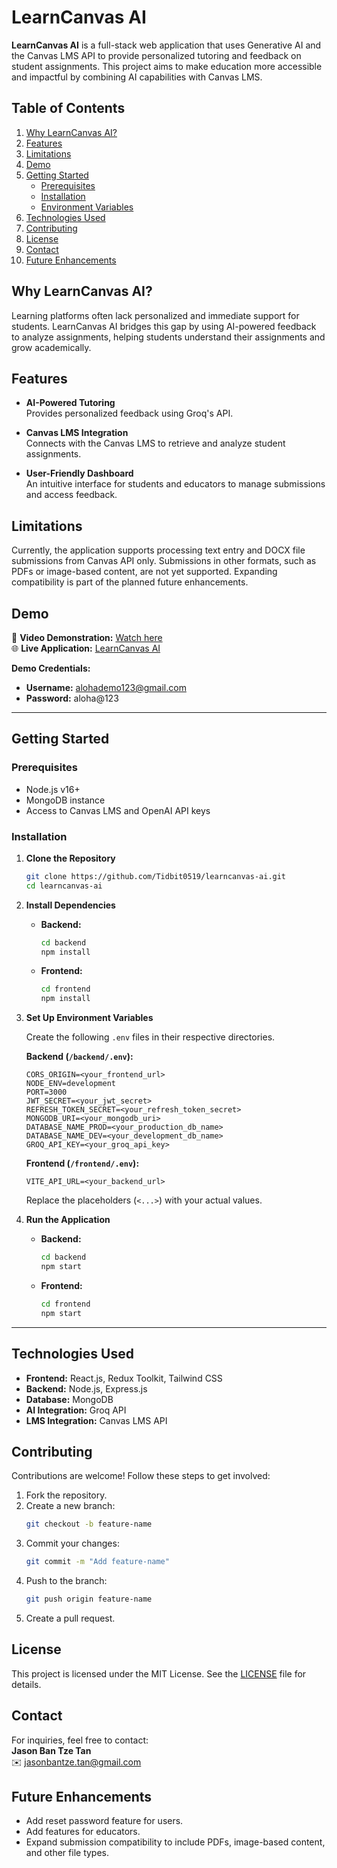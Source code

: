 # **LearnCanvas AI**

**LearnCanvas AI** is a full-stack web application that uses Generative AI and the Canvas LMS API to provide personalized tutoring and feedback on student assignments. This project aims to make education more accessible and impactful by combining AI capabilities with Canvas LMS.

## **Table of Contents**

1. [Why LearnCanvas AI?](#why-learncanvas-ai)
2. [Features](#features)
3. [Limitations](#limitations)
4. [Demo](#demo)
5. [Getting Started](#getting-started)
   - [Prerequisites](#prerequisites)
   - [Installation](#installation)
   - [Environment Variables](#environment-variables)
6. [Technologies Used](#technologies-used)
7. [Contributing](#contributing)
8. [License](#license)
9. [Contact](#contact)
10. [Future Enhancements](#future-enhancements)

## **Why LearnCanvas AI?**

Learning platforms often lack personalized and immediate support for students. LearnCanvas AI bridges this gap by using AI-powered feedback to analyze assignments, helping students understand their assignments and grow academically.

## **Features**

- **AI-Powered Tutoring**  
  Provides personalized feedback using Groq's API.

- **Canvas LMS Integration**  
  Connects with the Canvas LMS to retrieve and analyze student assignments.

- **User-Friendly Dashboard**  
  An intuitive interface for students and educators to manage submissions and access feedback.

## **Limitations**

Currently, the application supports processing text entry and DOCX file submissions from Canvas API only. Submissions in other formats, such as PDFs or image-based content, are not yet supported. Expanding compatibility is part of the planned future enhancements.

## **Demo**

🎥 **Video Demonstration:** [Watch here](https://youtu.be/1NmYPafCBRQ)  
🌐 **Live Application:** [LearnCanvas AI](https://learncanvas-ai.vercel.app)

**Demo Credentials:**

- **Username:** alohademo123@gmail.com
- **Password:** aloha@123

---

## **Getting Started**

### **Prerequisites**

- Node.js v16+
- MongoDB instance
- Access to Canvas LMS and OpenAI API keys

### **Installation**

1. **Clone the Repository**

   ```bash
   git clone https://github.com/Tidbit0519/learncanvas-ai.git
   cd learncanvas-ai
   ```

2. **Install Dependencies**

   - **Backend:**
     ```bash
     cd backend
     npm install
     ```
   - **Frontend:**
     ```bash
     cd frontend
     npm install
     ```

3. **Set Up Environment Variables**

   Create the following `.env` files in their respective directories.

   **Backend (`/backend/.env`):**

   ```plaintext
   CORS_ORIGIN=<your_frontend_url>
   NODE_ENV=development
   PORT=3000
   JWT_SECRET=<your_jwt_secret>
   REFRESH_TOKEN_SECRET=<your_refresh_token_secret>
   MONGODB_URI=<your_mongodb_uri>
   DATABASE_NAME_PROD=<your_production_db_name>
   DATABASE_NAME_DEV=<your_development_db_name>
   GROQ_API_KEY=<your_groq_api_key>
   ```

   **Frontend (`/frontend/.env`):**

   ```plaintext
   VITE_API_URL=<your_backend_url>
   ```

   Replace the placeholders (`<...>`) with your actual values.

4. **Run the Application**
   - **Backend:**
     ```bash
     cd backend
     npm start
     ```
   - **Frontend:**
     ```bash
     cd frontend
     npm start
     ```

---

## **Technologies Used**

- **Frontend:** React.js, Redux Toolkit, Tailwind CSS
- **Backend:** Node.js, Express.js
- **Database:** MongoDB
- **AI Integration:** Groq API
- **LMS Integration:** Canvas LMS API

## **Contributing**

Contributions are welcome! Follow these steps to get involved:

1. Fork the repository.
2. Create a new branch:
   ```bash
   git checkout -b feature-name
   ```
3. Commit your changes:
   ```bash
   git commit -m "Add feature-name"
   ```
4. Push to the branch:
   ```bash
   git push origin feature-name
   ```
5. Create a pull request.

## **License**

This project is licensed under the MIT License. See the [LICENSE](https://github.com/Tidbit0519/learncanvas-ai/blob/main/LICENSE) file for details.

## **Contact**

For inquiries, feel free to contact:  
**Jason Ban Tze Tan**  
✉️ jasonbantze.tan@gmail.com

## **Future Enhancements**

- Add reset password feature for users.
- Add features for educators.
- Expand submission compatibility to include PDFs, image-based content, and other file types.
